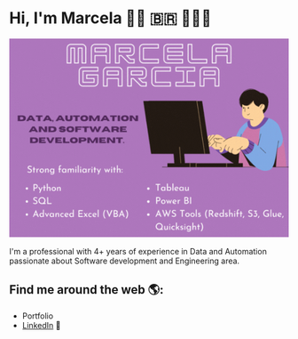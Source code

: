 # Hi, I'm Marcela 👋🏽 🇧🇷 👩🏾‍💻

<img src="https://github.com/marcelargarcia/marcelargarcia/blob/main/Minha-apresentacao.gif?raw=true" alt="Marcela Garcia gif">

I'm a professional with 4+ years of experience in Data and Automation passionate about Software development and Engineering area.

## Find me around the web 🌎: 
- Portfolio
- <a href="https://www.linkedin.com/in/marcelargarcia/">LinkedIn</a> 💼

<!--
# Portfolio based on Ronit Malik's Portfolio:https://github.com/RonitMalik/Portfolio

**marcelargarcia/marcelargarcia** is a ✨ _special_ ✨ repository because its `README.md` (this file) appears on your GitHub profile.

Here are some ideas to get you started:

- 🔭 I’m currently working on ...
- 🌱 I’m currently learning ...
- 👯 I’m looking to collaborate on ...
- 🤔 I’m looking for help with ...
- 💬 Ask me about ...
- 📫 How to reach me: ...
- 😄 Pronouns: ...
- ⚡ Fun fact: ...

